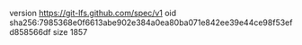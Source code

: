 version https://git-lfs.github.com/spec/v1
oid sha256:7985368e0f6613abe902e384a0ea80ba071e842ee39e44ce98f53efd858566df
size 1857
